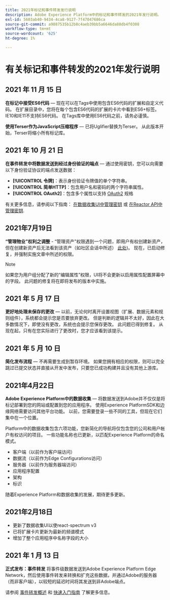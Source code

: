 ```yaml
---
title: 2021年标记和事件转发发行说明
description: Adobe Experience Platform中的标记和事件转发的2021年发行说明。
exl-id: 5603ab40-9434-4ca8-9127-7f47047686ca
source-git-commit: a9887535b12b8c4aeb39bb5a6646da88db4f0308
workflow-type: tm+mt
source-wordcount: '625'
ht-degree: 1%

---
```


# 有关标记和事件转发的2021年发行说明

## 2021 年 11 月 15 日

**在标记中接受ES6代码**  — 现在可以在Tags中使用包含ES6代码的扩展和自定义代码。 在扩展目录中，您将在每个包含ES6代码的扩展的卡片中看到ES6+标签。 IE10和IE11不支持ES6代码。 在Tags库中使用ES6代码之前，请务必谨慎。

**使用Terser作为JavaScript压缩程序**  — 已将Uglifier替换为Terser。 从此版本开始，Terser将缩小所有标记库。

## 2021 年 10 月 21 日

**在事件转发中将数据发送到经过身份验证的端点**  — 通过使用密钥，您可以向需要以下身份验证协议的端点发送数据：

* **[!UICONTROL 令牌]**：表示身份验证令牌值的单个字符串。
* **[!UICONTROL 简单HTTP]**：包含用户名和密码的两个字符串属性。
* **[!UICONTROL OAuth2]**：包含多个属性以支持 [OAuth2](https://datatracker.ietf.org/doc/html/rfc6749) 规格

有关更多信息，请参阅以下指南： [在数据收集UI中管理密钥](../ui/event-forwarding/secrets.md) 或 [在Reactor API中管理密钥](../api/guides/secrets.md).

## 2021年7月19日

**“管理物业”权利之调整** - “管理资产”权限遇到一个问题，即用户有权创建新资产，但在创建新资产后无法看到该资产（如社区会话中所述） [此处](https://experienceleaguecommunities.adobe.com/t5/adobe-experience-platform-launch/technical-advisory-adjustments-to-the-manage-properties/ba-p/399176))。 现在，已启动修复，并强制实施文章中所述的权限。

>[!NOTE]
>
>如果您为用户组分配了新的“编辑属性”权限，UI将不会更新以启用属性配置屏幕中的字段。 此问题的修复将在即将发布的版本中实施。

## 2021 年 5 月 17 日

**更好地处理未保存的更改**  — 以前，无论何时离开设置视图（扩展、数据元素和规则组件），系统都会提示您是否要放弃更改。 但是判断的逻辑并不太好，因此在大多数情况下，即使没有更改，系统也会提示您保存更改。  此问题已得到修复。  从现在起，只有在您实际进行了更改时，您才应该看到该提示。

## 2021 年 5 月 10 日

**简化发布流程**  — 不再需要生成到暂存环境。  如果您拥有相应的权限，则可以完全跳过已提交状态并直接从开发中发布，只要您已成功构建并且没有其他上游库。

## 2021年4月22日

**Adobe Experience Platform中的数据收集**  — 将数据发送到Adobe并不仅仅是将标记部署到您的网站或配置到您的应用程序。  使用Experience PlatformSDK和边缘网络需要访问其他平台功能。  以前，您需要登录一些不同的工具，但现在它们集中在一个位置。

Platform中的数据收集包含六项功能，您新简化的导航将仅包含您的公司和用户帐户有权访问的项目。  一些功能名称也已更新，以匹配Experience Platform的命名模式。

* 客户端（以前作为客户端访问）
* 数据流（以前作为Edge Configurations访问）
* 服务器（以前作为服务器端访问）
* 应用程序配置
* 架构
* 标识

随着Experience Platform和数据收集的发展，期待更多更新。

## 2021年2月18日

* 更新了数据收集UI以使react-spectrum v3
* 已将扩展卡片更新为最新的频谱模式
* 增加了整个应用程序中名称字段的大小

## 2021 年 1 月 13 日

**正式发布：事件转发** 将事件级数据发送到Adobe Experience Platform Edge Network，然后使用事件转发来转换和扩充这些数据，并通过Adobe的服务器（而非客户端），以较短的延迟时间将其发送到非Adobe端点。

请参阅 [事件转发概述](../ui/event-forwarding/overview.md) 和 [快速入门指南](../ui/event-forwarding/getting-started.md) 了解更多信息。
